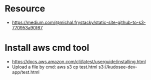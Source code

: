 # Resource
- https://medium.com/@michal.frystacky/static-site-github-to-s3-770953a90f67

# Install aws cmd tool
- https://docs.aws.amazon.com/cli/latest/userguide/installing.html
- Upload a file by cmd: aws s3 cp test.html s3://kudosee-dev-app/test.html